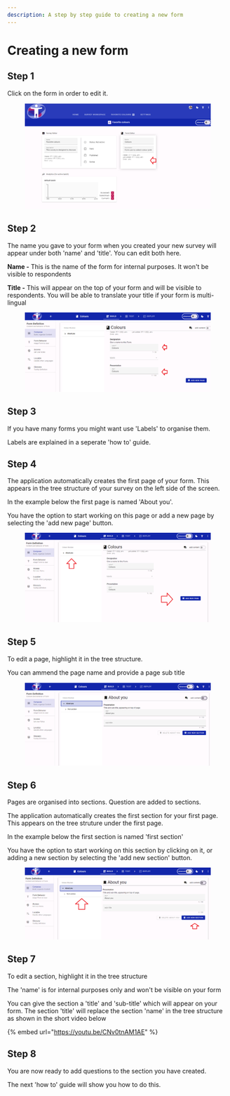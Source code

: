 ```yaml
---
description: A step by step guide to creating a new form
---
```


# Creating a new form

## Step 1

Click on the form in order to edit it.

<figure><img src="../../.gitbook/assets/image (4).png" alt=""><figcaption></figcaption></figure>

## Step 2

The name you gave to your form when you created your new survey will appear under both 'name' and 'title'.  You can edit both here.

**Name -** This is the name of the form for internal purposes.  It won't be visible to respondents

**Title -** This will appear on the top of your form and will be visible to respondents.  You will be able to translate your title if your form is multi-lingual

<figure><img src="../../.gitbook/assets/image (13).png" alt=""><figcaption></figcaption></figure>

## Step 3

If you have many forms you might want use 'Labels' to organise them. &#x20;

Labels are explained in a seperate 'how to' guide.

## Step 4

The application automatically creates the first page of your form.  This appears in the tree structure of your survey on the left side of the screen. &#x20;

In the example below the first page is named 'About you'.

You have the option to start working on this page or add a new page by selecting the 'add new page' button.

<figure><img src="../../.gitbook/assets/image (2).png" alt=""><figcaption></figcaption></figure>

## Step 5

To edit a page, highlight it in the tree structure.

You can ammend the page name and provide a page sub title

<figure><img src="../../.gitbook/assets/image (16).png" alt=""><figcaption></figcaption></figure>

## Step 6

Pages are organised into sections.  Question are added to sections. &#x20;

The application automatically creates the first section for your first page.  This appears on the tree struture under the first page. &#x20;

In the example below the first section is named 'first section'&#x20;

You have the option to start working on this section by clicking on it, or adding a new section by selecting the 'add new section' button.

<figure><img src="../../.gitbook/assets/image (1) (2).png" alt=""><figcaption></figcaption></figure>

## Step 7

To edit a section, highlight it in the tree structure

The 'name' is for internal purposes only and won't be visible on your form

You can give the section a 'title' and 'sub-title' which will appear on your form.  The section 'title' will replace the section 'name' in the tree structure as shown in the short video below

{% embed url="https://youtu.be/CNv0tnAM1AE" %}

## Step 8

You are now ready to add questions to the section you have created.

The next 'how to' guide will show you how to do this.
